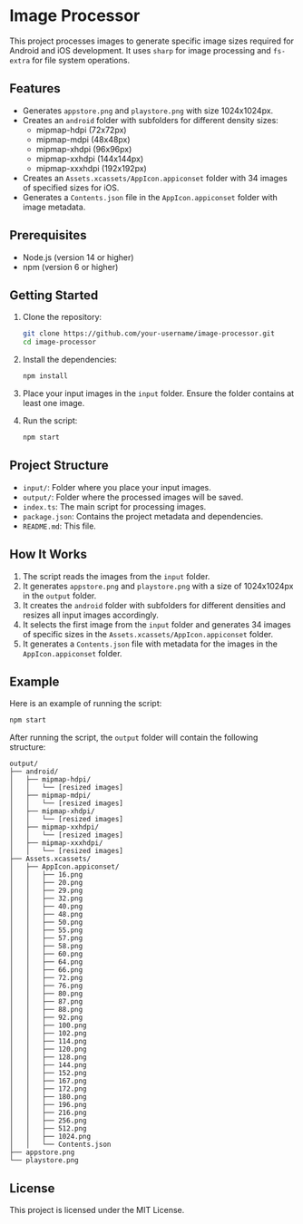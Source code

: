 # Image Processor

This project processes images to generate specific image sizes required for Android and iOS development. It uses `sharp` for image processing and `fs-extra` for file system operations.

## Features

- Generates `appstore.png` and `playstore.png` with size 1024x1024px.
- Creates an `android` folder with subfolders for different density sizes:
  - mipmap-hdpi (72x72px)
  - mipmap-mdpi (48x48px)
  - mipmap-xhdpi (96x96px)
  - mipmap-xxhdpi (144x144px)
  - mipmap-xxxhdpi (192x192px)
- Creates an `Assets.xcassets/AppIcon.appiconset` folder with 34 images of specified sizes for iOS.
- Generates a `Contents.json` file in the `AppIcon.appiconset` folder with image metadata.

## Prerequisites

- Node.js (version 14 or higher)
- npm (version 6 or higher)

## Getting Started

1. Clone the repository:

    ```bash
    git clone https://github.com/your-username/image-processor.git
    cd image-processor
    ```

2. Install the dependencies:

    ```bash
    npm install
    ```

3. Place your input images in the `input` folder. Ensure the folder contains at least one image.

4. Run the script:

    ```bash
    npm start
    ```

## Project Structure

- `input/`: Folder where you place your input images.
- `output/`: Folder where the processed images will be saved.
- `index.ts`: The main script for processing images.
- `package.json`: Contains the project metadata and dependencies.
- `README.md`: This file.

## How It Works

1. The script reads the images from the `input` folder.
2. It generates `appstore.png` and `playstore.png` with a size of 1024x1024px in the `output` folder.
3. It creates the `android` folder with subfolders for different densities and resizes all input images accordingly.
4. It selects the first image from the `input` folder and generates 34 images of specific sizes in the `Assets.xcassets/AppIcon.appiconset` folder.
5. It generates a `Contents.json` file with metadata for the images in the `AppIcon.appiconset` folder.

## Example

Here is an example of running the script:

```bash
npm start
```

After running the script, the `output` folder will contain the following structure:
```
output/
├── android/
│   ├── mipmap-hdpi/
│   │   └── [resized images]
│   ├── mipmap-mdpi/
│   │   └── [resized images]
│   ├── mipmap-xhdpi/
│   │   └── [resized images]
│   ├── mipmap-xxhdpi/
│   │   └── [resized images]
│   ├── mipmap-xxxhdpi/
│   │   └── [resized images]
├── Assets.xcassets/
│   ├── AppIcon.appiconset/
│   │   ├── 16.png
│   │   ├── 20.png
│   │   ├── 29.png
│   │   ├── 32.png
│   │   ├── 40.png
│   │   ├── 48.png
│   │   ├── 50.png
│   │   ├── 55.png
│   │   ├── 57.png
│   │   ├── 58.png
│   │   ├── 60.png
│   │   ├── 64.png
│   │   ├── 66.png
│   │   ├── 72.png
│   │   ├── 76.png
│   │   ├── 80.png
│   │   ├── 87.png
│   │   ├── 88.png
│   │   ├── 92.png
│   │   ├── 100.png
│   │   ├── 102.png
│   │   ├── 114.png
│   │   ├── 120.png
│   │   ├── 128.png
│   │   ├── 144.png
│   │   ├── 152.png
│   │   ├── 167.png
│   │   ├── 172.png
│   │   ├── 180.png
│   │   ├── 196.png
│   │   ├── 216.png
│   │   ├── 256.png
│   │   ├── 512.png
│   │   ├── 1024.png
│   │   └── Contents.json
├── appstore.png
└── playstore.png
```

## License

This project is licensed under the MIT License.
